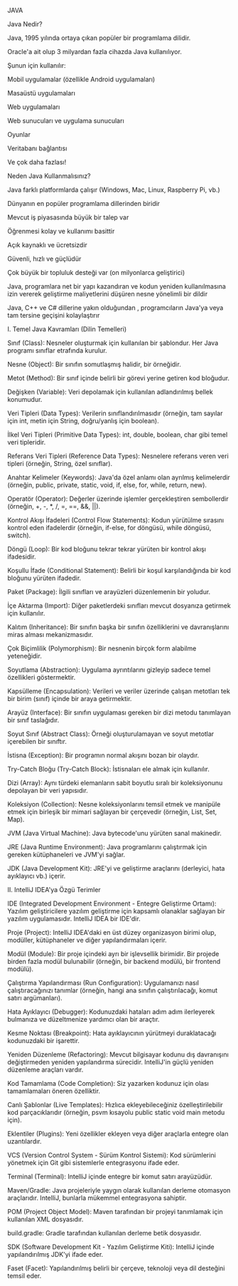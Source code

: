 JAVA

Java Nedir?

Java, 1995 yılında ortaya çıkan popüler bir programlama dilidir.

Oracle'a ait olup 3 milyardan fazla cihazda Java kullanılıyor.

Şunun için kullanılır:

Mobil uygulamalar (özellikle Android uygulamaları)

Masaüstü uygulamaları

Web uygulamaları

Web sunucuları ve uygulama sunucuları

Oyunlar

Veritabanı bağlantısı

Ve çok daha fazlası!



Neden Java Kullanmalısınız?

Java farklı platformlarda çalışır (Windows, Mac, Linux, Raspberry Pi, vb.)

Dünyanın en popüler programlama dillerinden biridir

Mevcut iş piyasasında büyük bir talep var

Öğrenmesi kolay ve kullanımı basittir

Açık kaynaklı ve ücretsizdir

Güvenli, hızlı ve güçlüdür

Çok büyük bir topluluk desteği var (on milyonlarca geliştirici)

Java, programlara net bir yapı kazandıran ve kodun yeniden kullanılmasına izin vererek geliştirme maliyetlerini düşüren nesne yönelimli bir dildir

Java, C++ ve C# dillerine yakın olduğundan , programcıların Java'ya veya tam tersine geçişini kolaylaştırır



I. Temel Java Kavramları (Dilin Temelleri)



Sınıf (Class): Nesneler oluşturmak için kullanılan bir şablondur. Her Java programı sınıflar etrafında kurulur.

Nesne (Object): Bir sınıfın somutlaşmış halidir, bir örneğidir.

Metot (Method): Bir sınıf içinde belirli bir görevi yerine getiren kod bloğudur.

Değişken (Variable): Veri depolamak için kullanılan adlandırılmış bellek konumudur.

Veri Tipleri (Data Types): Verilerin sınıflandırılmasıdır (örneğin, tam sayılar için int, metin için String, doğru/yanlış için boolean).

İlkel Veri Tipleri (Primitive Data Types): int, double, boolean, char gibi temel veri tipleridir.

Referans Veri Tipleri (Reference Data Types): Nesnelere referans veren veri tipleri (örneğin, String, özel sınıflar).

Anahtar Kelimeler (Keywords): Java'da özel anlamı olan ayrılmış kelimelerdir (örneğin, public, private, static, void, if, else, for, while, return, new).

Operatör (Operator): Değerler üzerinde işlemler gerçekleştiren sembollerdir (örneğin, +, -, *, /, =, ==, &&, ||).

Kontrol Akışı İfadeleri (Control Flow Statements): Kodun yürütülme sırasını kontrol eden ifadelerdir (örneğin, if-else, for döngüsü, while döngüsü, switch).

Döngü (Loop): Bir kod bloğunu tekrar tekrar yürüten bir kontrol akışı ifadesidir.

Koşullu İfade (Conditional Statement): Belirli bir koşul karşılandığında bir kod bloğunu yürüten ifadedir.

Paket (Package): İlgili sınıfları ve arayüzleri düzenlemenin bir yoludur.

İçe Aktarma (Import): Diğer paketlerdeki sınıfları mevcut dosyanıza getirmek için kullanılır.

Kalıtım (Inheritance): Bir sınıfın başka bir sınıfın özelliklerini ve davranışlarını miras alması mekanizmasıdır.

Çok Biçimlilik (Polymorphism): Bir nesnenin birçok form alabilme yeteneğidir.

Soyutlama (Abstraction): Uygulama ayrıntılarını gizleyip sadece temel özellikleri göstermektir.

Kapsülleme (Encapsulation): Verileri ve veriler üzerinde çalışan metotları tek bir birim (sınıf) içinde bir araya getirmektir.

Arayüz (Interface): Bir sınıfın uygulaması gereken bir dizi metodu tanımlayan bir sınıf taslağıdır.

Soyut Sınıf (Abstract Class): Örneği oluşturulamayan ve soyut metotlar içerebilen bir sınıftır.

İstisna (Exception): Bir programın normal akışını bozan bir olaydır.

Try-Catch Bloğu (Try-Catch Block): İstisnaları ele almak için kullanılır.

Dizi (Array): Aynı türdeki elemanların sabit boyutlu sıralı bir koleksiyonunu depolayan bir veri yapısıdır.

Koleksiyon (Collection): Nesne koleksiyonlarını temsil etmek ve manipüle etmek için birleşik bir mimari sağlayan bir çerçevedir (örneğin, List, Set, Map).

JVM (Java Virtual Machine): Java bytecode'unu yürüten sanal makinedir.

JRE (Java Runtime Environment): Java programlarını çalıştırmak için gereken kütüphaneleri ve JVM'yi sağlar.

JDK (Java Development Kit): JRE'yi ve geliştirme araçlarını (derleyici, hata ayıklayıcı vb.) içerir.

II. IntelliJ IDEA'ya Özgü Terimler



IDE (Integrated Development Environment - Entegre Geliştirme Ortamı): Yazılım geliştiricilere yazılım geliştirme için kapsamlı olanaklar sağlayan bir yazılım uygulamasıdır. IntelliJ IDEA bir IDE'dir.

Proje (Project): IntelliJ IDEA'daki en üst düzey organizasyon birimi olup, modüller, kütüphaneler ve diğer yapılandırmaları içerir.

Modül (Module): Bir proje içindeki ayrı bir işlevsellik birimidir. Bir projede birden fazla modül bulunabilir (örneğin, bir backend modülü, bir frontend modülü).

Çalıştırma Yapılandırması (Run Configuration): Uygulamanızı nasıl çalıştıracağınızı tanımlar (örneğin, hangi ana sınıfın çalıştırılacağı, komut satırı argümanları).

Hata Ayıklayıcı (Debugger): Kodunuzdaki hataları adım adım ilerleyerek bulmanıza ve düzeltmenize yardımcı olan bir araçtır.

Kesme Noktası (Breakpoint): Hata ayıklayıcının yürütmeyi duraklatacağı kodunuzdaki bir işarettir.

Yeniden Düzenleme (Refactoring): Mevcut bilgisayar kodunu dış davranışını değiştirmeden yeniden yapılandırma sürecidir. IntelliJ'in güçlü yeniden düzenleme araçları vardır.

Kod Tamamlama (Code Completion): Siz yazarken kodunuz için olası tamamlamaları öneren özelliktir.

Canlı Şablonlar (Live Templates): Hızlıca ekleyebileceğiniz özelleştirilebilir kod parçacıklarıdır (örneğin, psvm kısayolu public static void main metodu için).

Eklentiler (Plugins): Yeni özellikler ekleyen veya diğer araçlarla entegre olan uzantılardır.

VCS (Version Control System - Sürüm Kontrol Sistemi): Kod sürümlerini yönetmek için Git gibi sistemlerle entegrasyonu ifade eder.

Terminal (Terminal): IntelliJ içinde entegre bir komut satırı arayüzüdür.

Maven/Gradle: Java projeleriyle yaygın olarak kullanılan derleme otomasyon araçlarıdır. IntelliJ, bunlarla mükemmel entegrasyona sahiptir.

POM (Project Object Model): Maven tarafından bir projeyi tanımlamak için kullanılan XML dosyasıdır.

build.gradle: Gradle tarafından kullanılan derleme betik dosyasıdır.

SDK (Software Development Kit - Yazılım Geliştirme Kiti): IntelliJ içinde yapılandırılmış JDK'yi ifade eder.

Faset (Facet): Yapılandırılmış belirli bir çerçeve, teknoloji veya dil desteğini temsil eder. 

 

 
